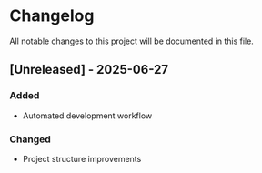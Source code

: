 # Changelog

All notable changes to this project will be documented in this file.

## [Unreleased] - 2025-06-27

### Added
- Automated development workflow
### Changed
- Project structure improvements
